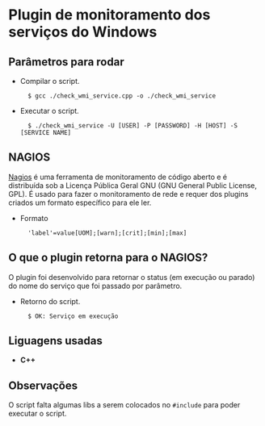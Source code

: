 # Plugin de monitoramento dos serviços do Windows

## Parâmetros para rodar

- Compilar o script.

        $ gcc ./check_wmi_service.cpp -o ./check_wmi_service
- Executar o script.

        $ ./check_wmi_service -U [USER] -P [PASSWORD] -H [HOST] -S [SERVICE NAME]

## NAGIOS
[Nagios](https://www.nagios.org/) é uma ferramenta de monitoramento de código aberto e é distribuída sob a Licença Pública Geral GNU (GNU General Public License, GPL). É usado para fazer o monitoramento de rede e requer dos plugins criados um formato específico para ele ler.

- Formato

        'label'=value[UOM];[warn];[crit];[min];[max]

## O que o plugin retorna para o NAGIOS?
O plugin foi desenvolvido para retornar o status (em execução ou parado) do nome do serviço que foi passado por parâmetro.

- Retorno do script.

        $ OK: Serviço em execução

## Liguagens usadas

- **C++**

## Observações
O script falta algumas libs a serem colocados no `#include` para poder executar o script.